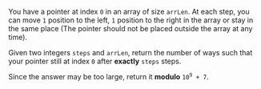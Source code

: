 You have a pointer at index `0` in an array of size `arrLen`. At each step, you can move `1` position to the left, `1` position to the right in the array or stay in the same place  (The pointer should not be placed outside the array at any time).

Given two integers `steps` and `arrLen`, return the number of ways such that your pointer still at index `0` after **exactly** `steps` steps.

Since the answer may be too large, return it **modulo** <code>10<sup>9</sup> + 7</code>.